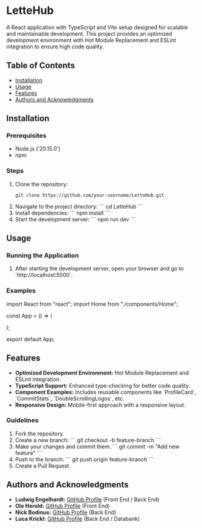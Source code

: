 # LetteHub

A React application with TypeScript and Vite setup designed for scalable and maintainable development. This project provides an optimized development environment with Hot Module Replacement and ESLint integration to ensure high code quality.

## Table of Contents

- [Installation](#installation)
- [Usage](#usage)
- [Features](#features)
- [Authors and Acknowledgments](#authors-and-acknowledgments)

## Installation

### Prerequisites

- Node.js ('20.15.0')
- npm 

### Steps

1. Clone the repository:
   ```
   git clone https://github.com/your-username/LetteHub.git
   
2. Navigate to the project directory:
   \`\`\`
   cd LetteHub
   \`\`\`
3. Install dependencies:
   \`\`\`
   npm install
   \`\`\`
4. Start the development server:
   \`\`\`
   npm run dev
    \`\`\`

## Usage

### Running the Application

1. After starting the development server, open your browser and go to \`http://localhost:5000\`.

### Examples


import React from "react";
import Home from "./components/Home";

const App = () => (
  <div>
    <Home />
  </div>
);

export default App;



## Features

- **Optimized Development Environment:** Hot Module Replacement and ESLint integration.
- **TypeScript Support:** Enhanced type-checking for better code quality.
- **Component Examples:** Includes reusable components like \`ProfileCard\`, \`CommitStats\`, \`DoubleScrollingLogos\`, etc.
- **Responsive Design:** Mobile-first approach with a responsive layout.


### Guidelines

1. Fork the repository.
2. Create a new branch:
   \`\`\`
   git checkout -b feature-branch
   \`\`\`
3. Make your changes and commit them:
   \`\`\`
   git commit -m "Add new feature"
   \`\`\`
4. Push to the branch:
   \`\`\`
   git push origin feature-branch
   \`\`\`
5. Create a Pull Request.


## Authors and Acknowledgments

- **Ludwig Engelhardt:** [GitHub Profile](https://github.com/L-Engelhardt-Lette) (Front End / Back End)
- **Ole Herold:** [GitHub Profile](https://github.com/OleHerold) (Front End)
- **Nick Bodinus:** [GitHub Profile](https://github.com/Nbdnus) (Back End)
- **Luca Krickl:** [GitHub Profile](https://github.com/LucaKrickl) (Back End / Databank)

